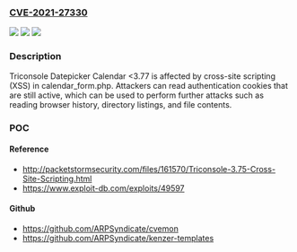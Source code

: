 ### [CVE-2021-27330](https://cve.mitre.org/cgi-bin/cvename.cgi?name=CVE-2021-27330)
![](https://img.shields.io/static/v1?label=Product&message=n%2Fa&color=blue)
![](https://img.shields.io/static/v1?label=Version&message=n%2Fa&color=blue)
![](https://img.shields.io/static/v1?label=Vulnerability&message=n%2Fa&color=brighgreen)

### Description

Triconsole Datepicker Calendar <3.77 is affected by cross-site scripting (XSS) in calendar_form.php. Attackers can read authentication cookies that are still active, which can be used to perform further attacks such as reading browser history, directory listings, and file contents.

### POC

#### Reference
- http://packetstormsecurity.com/files/161570/Triconsole-3.75-Cross-Site-Scripting.html
- https://www.exploit-db.com/exploits/49597

#### Github
- https://github.com/ARPSyndicate/cvemon
- https://github.com/ARPSyndicate/kenzer-templates

